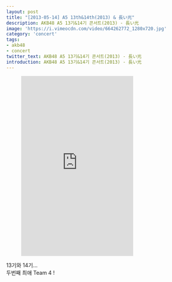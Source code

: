```yaml
---
layout: post
title: "[2013-05-14] A5 13th&14th(2013) & 長い光"
description: AKB48 A5 13기&14기 콘서트(2013) - 長い光
image: 'https://i.vimeocdn.com/video/664262772_1280x720.jpg'
category: 'concert'
tags:
- akb48
- concert
twitter_text: AKB48 A5 13기&14기 콘서트(2013) - 長い光
introduction: AKB48 A5 13기&14기 콘서트(2013) - 長い光
---
```

<figure class="video_container">
<iframe src="https://player.vimeo.com/video/240852076" height="480" frameborder="0" webkitallowfullscreen mozallowfullscreen allowfullscreen></iframe>
</figure>

13기와 14기...<br>
두번째 최애 Team 4 ! <br> 
